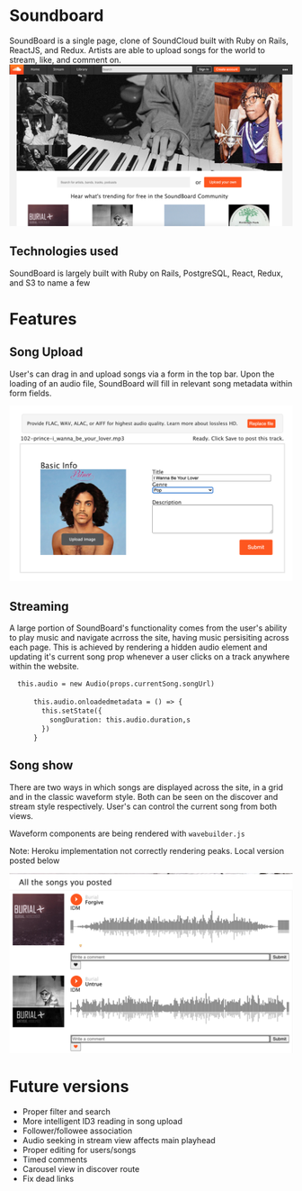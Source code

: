 # Soundboard

SoundBoard is a single page, clone of SoundCloud built with Ruby on Rails, ReactJS, and Redux. Artists are able to upload songs for the world to stream, like, and comment on.
![splash demo](readme_assets/splash_demo.png)

## Technologies used

SoundBoard is largely built with Ruby on Rails, PostgreSQL, React, Redux, and S3 to name a few

# Features

## Song Upload

User's can drag in and upload songs via a form in the top bar. Upon the loading of an audio file, SoundBoard will fill in relevant song metadata within form fields.

![song_upload](readme_assets/song_upload.png)

## Streaming

A large portion of SoundBoard's functionality comes from the user's ability to play music and navigate acrross the site, having music persisiting across each page. This is achieved by rendering a hidden audio element and updating it's current song prop whenever a user clicks on a track anywhere within the website.

```
  this.audio = new Audio(props.currentSong.songUrl)

      this.audio.onloadedmetadata = () => {
        this.setState({
          songDuration: this.audio.duration,s
        })
      }
```

## Song show

There are two ways in which songs are displayed across the site, in a grid and in the classic waveform style. Both can be seen on the discover and stream style respectively. User's can control the current song from both views.

Waveform components are being rendered with `wavebuilder.js`

Note: Heroku implementation not correctly rendering peaks. Local version posted below

![stream_view](readme_assets/stream_view_demo.png)

# Future versions

- Proper filter and search
- More intelligent ID3 reading in song upload
- Follower/followee association
- Audio seeking in stream view affects main playhead
- Proper editing for users/songs
- Timed comments
- Carousel view in discover route
- Fix dead links
